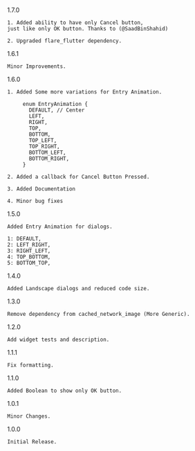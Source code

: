 1.7.0

    1. Added ability to have only Cancel button,
    just like only OK button. Thanks to (@SaadBinShahid)
    
    2. Upgraded flare_flutter dependency.

1.6.1

    Minor Improvements.

1.6.0

    1. Added Some more variations for Entry Animation.
    
         enum EntryAnimation {
           DEFAULT, // Center
           LEFT,
           RIGHT,
           TOP,
           BOTTOM,
           TOP_LEFT,
           TOP_RIGHT,
           BOTTOM_LEFT,
           BOTTOM_RIGHT,
         }
    
    2. Added a callback for Cancel Button Pressed.
    
    3. Added Documentation
    
    4. Minor bug fixes

1.5.0

    Added Entry Animation for dialogs.
    
    1: DEFAULT,
    2: LEFT_RIGHT,
    3: RIGHT_LEFT,
    4: TOP_BOTTOM,
    5: BOTTOM_TOP,

1.4.0

    Added Landscape dialogs and reduced code size.
    
1.3.0
    
    Remove dependency from cached_network_image (More Generic).

1.2.0

    Add widget tests and description.

1.1.1

    Fix formatting.

1.1.0

    Added Boolean to show only OK button.

1.0.1

    Minor Changes.

1.0.0

    Initial Release.

